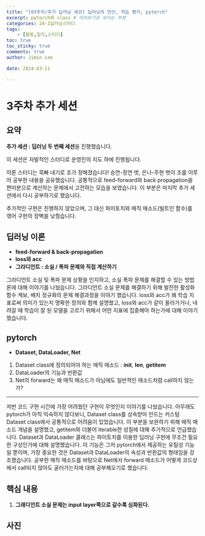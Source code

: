 ```yaml
---
title: "[03주차/추가 딥러닝 세션] 딥러닝의 연산, 학습 평가, pytorch"
excerpt: pytorch와 class # 미리보기로 보이는 부분
categories: 24-1딥러닝스터디
tags: 
    - [활동,일지,스터디]
toc: true
toc_sticky: true
comments: true
author: Jimin Lee

date: 2024-03-21

---
```

# 3주차 추가 세션

## 요약

**추가 세션 : 딥러닝 두 번째 세션**을 진행했습니다. 

이 세션은 자발적인 스터디로 운영진의 지도 하에 진행됩니다. 

이론 스터디는 묵빠 내기로 조가 정해졌습니다! 승연-정연 벗, 은나-주현 벗이 조를 이루어 공부한 내용을 공유했습니다. 공통적으로 feed-forward와 back propagation을 편미분으로 계산하는 문제에서 고전하는 모습을 보였습니다. 이 부분은 마지막 추가 세션에서 다시 공부하기로 했습니다. 

추가적인 구현은 진행하지 않았으며, 그 대신 파이토치와 매직 매소드(빌트인 함수)를 엮어 구현의 장벽을 낮췄습니다. 

## 딥러닝 이론

- **feed-forward & back-propagation**
- **loss와 acc**
- **그라디언트 : 소실 / 폭파 문제와 직접 계산하기**

그라디언트 소실 및 폭파 문제 상황을 인지하고, 소실 폭파 문제를 해결할 수 있는 방법론에 대해 이야기를 나눴습니다. 그라디언트 소실 문제를 해결하기 위해 발전한 활성화 함수 계보, 배치 정규화의 문제 해결과정을 이야기 했습니다. loss와 acc가 왜 학습 지표로써 의미가 있는지 명확한 정의와 함께 설명했고, loss와 acc가 같이 올라가거나, 내려갈 때 학습이 잘 된 모델을 고르기 위해서 어떤 지표에 집중해야 하는가에 대해 이야기 했습니다. 

## pytorch

- **Dataset, DataLoader, Net**
1. Dataset class에 정의되어야 하는 매직 매소드 : __init__, __len__, __getitem__
2. DataLoader의 기능과 반환값
3. Net의 forward는 왜 매직 매소드가 아님에도 일반적인 매소드처럼 call하지 않는가?
---
저번 코드 구현 시간에 가장 어려웠던 구현이 무엇인지 이야기를 나눴습니다. 아무래도 pytorch가 아직 익숙하지 않다보니, Dataset class를 상속받아 만드는 커스텀 Dataset class에서 공통적으로 어려움이 있었습니다. 이 부분을 보완하기 위해 매직 매소드 개념을 설명했고, getitem와 더불어 iterable한 성질에 대해 추가적으로 언급했습니다. 
Dataset과 DataLoader 클래스는 파이토치를 이용한 딥러닝 구현에 무조건 필요한 구성인가에 대해 설명했습니다. 이 기능은 그저 pytorch에서 제공하는 유틸성 기능일 뿐이며, 가장 중요한 것은 Dataset과 DataLoader의 속성과 반환값의 형태임을 강조했습니다. 공부한 매직 매소드를 바탕으로 Net에서 forward 매소드가 어떻게 코드상에서 call되지 않아도 굴러가는지에 대해 공부해오기로 했습니다. 

## 핵심 내용

1. **그래디언트 소실 문제는 input layer쪽으로 갈수록 심화된다.** 

## 사진
